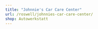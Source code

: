 ```yaml
---
title: "Johnnie's Car Care Center"
url: /roswell/johnnies-car-care-center/
shop: Autowerkstatt
---
```

